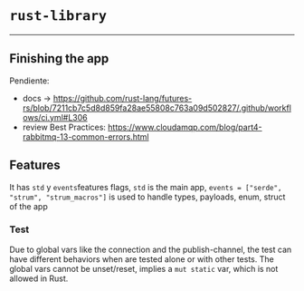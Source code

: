 # `rust-library`

---

## Finishing the app

Pendiente:

- docs -> https://github.com/rust-lang/futures-rs/blob/7211cb7c5d8d859fa28ae55808c763a09d502827/.github/workflows/ci.yml#L306
- review Best Practices: https://www.cloudamqp.com/blog/part4-rabbitmq-13-common-errors.html

## Features

It has `std` y `events`features flags, `std` is the main app, `events = ["serde", "strum", "strum_macros"]` is used to handle types, payloads, enum, struct of the app

### Test

Due to global vars like the connection and the publish-channel, the test can have different behaviors when
are tested alone or with other tests. The global vars cannot be unset/reset, implies a `mut static` var, which is not allowed in Rust.
